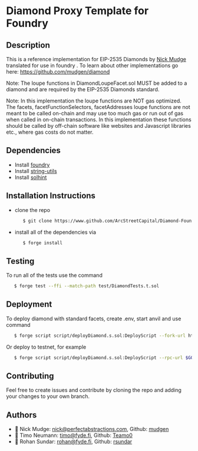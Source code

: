# Diamond Proxy Template for Foundry
## Description
This is a reference implementation for EIP-2535 Diamonds by [Nick Mudge](www.github.com/mudgen) translated for use in foundry . To learn about other implementations go here: https://github.com/mudgen/diamond

Note: The loupe functions in DiamondLoupeFacet.sol MUST be added to a diamond and are required by the EIP-2535 Diamonds standard.

Note: In this implementation the loupe functions are NOT gas optimized. The facets, facetFunctionSelectors, facetAddresses loupe functions are not meant to be called on-chain and may use too much gas or run out of gas when called in on-chain transactions. In this implementation these functions should be called by off-chain software like websites and Javascript libraries etc., where gas costs do not matter.

## Dependencies
   - Install [foundry](https://book.getfoundry.sh)
   - Install [string-utils](https://github.com/Arachnid/solidity-stringutils)
   - Install [solhint](https://github.com/protofire/solhint)

## Installation Instructions
  - clone the repo 
    ```bash
       $ git clone https://www.github.com/ArcStreetCapital/Diamond-Foundry.git
    ```
  - install all of the dependencies via 
    ```bash
       $ forge install
    ```
## Testing
  To run all of the tests use the command
  ```bash
     $ forge test --ffi --match-path test/DiamondTests.t.sol
  ```
## Deployment
To deploy diamond with standard facets, create .env, start anvil and use command
  ```bash
     $ forge script script/deployDiamond.s.sol:DeployScript --fork-url http://localhost:8545 --broadcast --ffi
  ```
Or deploy to testnet, for example
  ```bash
     $ forge script script/deployDiamond.s.sol:DeployScript --rpc-url $GOERLI_RPC_URL --broadcast --verify -vvvv --ffi

  ```
## Contributing
  Feel free to create issues and contribute by cloning the repo and adding your changes
  to your own branch. 

## Authors
- 👤 Nick Mudge: <nick@perfectabstractions.com>, Github: [mudgen](https://www.github.com/mudgen)
- 👤 Timo Neumann: <timo@fyde.fi>, Github: [Teamo0](https://www.github.com/Teamo0)
- 👤 Rohan Sundar: <rohan@fyde.fi>, Github: [rsundar](https://www.github.com/rsundar)
